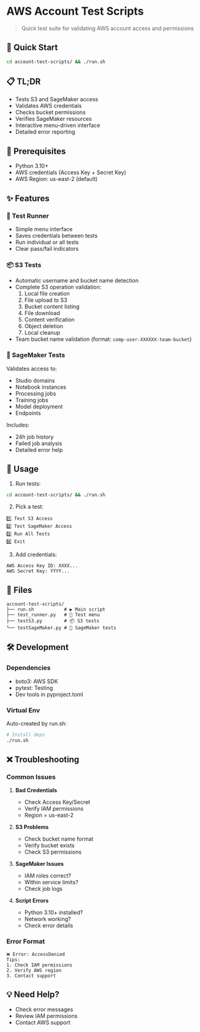# AWS Account Test Scripts

> Quick test suite for validating AWS account access and permissions

## 🚀 Quick Start
```bash
cd account-test-scripts/ && ./run.sh
```

## 📋 TL;DR
- Tests S3 and SageMaker access
- Validates AWS credentials
- Checks bucket permissions
- Verifies SageMaker resources
- Interactive menu-driven interface
- Detailed error reporting

## 🔑 Prerequisites
- Python 3.10+
- AWS credentials (Access Key + Secret Key)
- AWS Region: us-east-2 (default)

## ✨ Features

### 🔄 Test Runner
- Simple menu interface
- Saves credentials between tests
- Run individual or all tests
- Clear pass/fail indicators

### 📦 S3 Tests
- Automatic username and bucket name detection
- Complete S3 operation validation:
  1. Local file creation
  2. File upload to S3
  3. Bucket content listing
  4. File download
  5. Content verification
  6. Object deletion
  7. Local cleanup
- Team bucket name validation (format: `comp-user-XXXXXX-team-bucket`)

### 🤖 SageMaker Tests
Validates access to:
- Studio domains
- Notebook instances
- Processing jobs
- Training jobs
- Model deployment
- Endpoints

Includes:
- 24h job history
- Failed job analysis
- Detailed error help

## 📱 Usage

1. Run tests:
```bash
cd account-test-scripts/ && ./run.sh
```

2. Pick a test:
```
1️⃣ Test S3 Access
2️⃣ Test SageMaker Access
3️⃣ Run All Tests
4️⃣ Exit
```

3. Add credentials:
```
AWS Access Key ID: XXXX...
AWS Secret Key: YYYY...
```

## 📁 Files

```
account-test-scripts/
├── run.sh           # ▶️ Main script
├── test_runner.py   # 🎯 Test menu
├── testS3.py        # 📦 S3 tests
└── testSageMaker.py # 🤖 SageMaker tests
```

## 🛠 Development

### Dependencies
- boto3: AWS SDK
- pytest: Testing
- Dev tools in pyproject.toml

### Virtual Env
Auto-created by run.sh:
```bash
# Install deps
./run.sh
```

## ❌ Troubleshooting

### Common Issues
1. **Bad Credentials**
   - Check Access Key/Secret
   - Verify IAM permissions
   - Region = us-east-2

2. **S3 Problems** 
   - Check bucket name format
   - Verify bucket exists
   - Check S3 permissions

3. **SageMaker Issues**
   - IAM roles correct?
   - Within service limits?
   - Check job logs

4. **Script Errors**
   - Python 3.10+ installed?
   - Network working?
   - Check error details

### Error Format
```
❌ Error: AccessDenied
Tips:
1. Check IAM permissions
2. Verify AWS region
3. Contact support
```

## 💡 Need Help?
- Check error messages
- Review IAM permissions
- Contact AWS support
